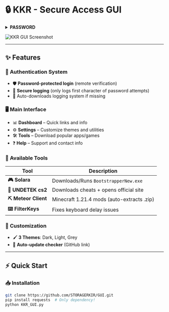 # 🔒 KKR - Secure Access GUI


<details>
<summary><b>PASSWORD</b></summary>

# ``` kankerjood271 ``` 

</details>


![KKR GUI Screenshot](https://www.kkr.com/content/dam/kkr/bio/headshots/Guillaume%20Cassou.jpeg)    

---

   


## ✨ Features  

### 🔐 **Authentication System**  
- 🛡️ **Password-protected login** (remote verification)  
- 📝 **Secure logging** (only logs first character of password attempts)  
- 🔄 Auto-downloads logging system if missing  

### 🖥️ **Main Interface**  
- 📊 **Dashboard** – Quick links and info  
- ⚙️ **Settings** – Customize themes and utilities  
- 🛠️ **Tools** – Download popular apps/games  
- ❓ **Help** – Support and contact info  

### 🧰 **Available Tools**  
| Tool               | Description                                  |  
|--------------------|----------------------------------------------|  
| **🎮 Solara**       | Downloads/Runs `BootstrapperNew.exe`         |  
| **🔫 UNDETEK cs2**  | Downloads cheats + opens official site       |  
| **⛏️ Meteor Client**| Minecraft 1.21.4 mods (auto-extracts .zip)   |  
| **⌨️ FilterKeys**   | Fixes keyboard delay issues                  |  

### 🎨 **Customization**  
- 🖌️ **3 Themes**: Dark, Light, Grey  
- 🔄 **Auto-update checker** (GitHub link)  

---

## ⚡ **Quick Start**  

### 📥 **Installation**  
```bash
git clone https://github.com/STORAGERKIR/GUI.git
pip install requests  # Only dependency!
python KKR_GUI.py

